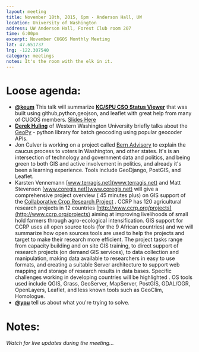 ```yaml
---
layout: meeting
title: November 18th, 2015, 6pm - Anderson Hall, UW
location: University of Washington
address: UW Anderson Hall, Forest Club room 207
time: 6:00pm
excerpt: November CUGOS Monthly Meeting
lat: 47.651737
lng: -122.307540
category: meetings
notes: It's the room with the elk in it.
---
```


Loose agenda:
=============
- **[@keum](https://github.com/keum)** This talk will summarize **[KC/SPU CSO Status Viewer](http://www.kingcounty.gov/services/environment/wastewater/cso-status.aspx)** that was built using github,python,geojson, and leaflet with great help from many of CUGOS members. [Slides Here](http://slides.com/keump/deck-13) 
- **[Derek Huling](https://github.com/dhuling)** of Western Washington University briefly talks about the [GeoPy](https://github.com/geopy/geopy) - python library for batch geocoding using popular geocoder APIs.
- Jon Culver is working on a project called [Bern Advisory](http://bernadvisory.org/) to explain the caucus process to voters in Washington, and other states. It's is an intersection of technology and government data and politics, and being green to both GIS and active involvement in politics, and already it's been a learning experience. Tools include GeoDjango, PostGIS, and Leaflet.
- Karsten Vennemann [www.terragis.net](www.terragis.net) and Matt Stevenson [www.coregis.net](www.coregis.net) will give a comprehensive project overview ( 45 minutes plus) on GIS support of the [Collaborative Crop Research Project](www.ccrp.org) . CCRP has 120 agricultural research projects in 12 countries [http://www.ccrp.org/projects](http://www.ccrp.org/projects) aiming at improving livelihoods of small hold farmers through agro-ecological intensification. GIS support for CCRP uses all open source tools (for the 9 African countries) and we will summarize how open sources tools are used to help the projects and target to make their research more efficient. The project tasks range from capacity building and on site GIS training, to direct support of research projects (on demand GIS services), to data collection and manipulation, making data available to researchers in easy to use formats, and creating a suitable Server architecture to support web mapping and storage of research results in data bases. Specific challenges working in developing countries will be highlighted . OS tools used include QGIS, Grass, GeoServer, MapServer, PostGIS, GDAL/OGR, OpenLayers, Leaflet, and less known tools such as GeoClim, Homologue.
- **[@you](http://cugos.org/people/)** tell us about what you're trying to solve.


Notes:
======
*Watch for live updates during the meeting...*

